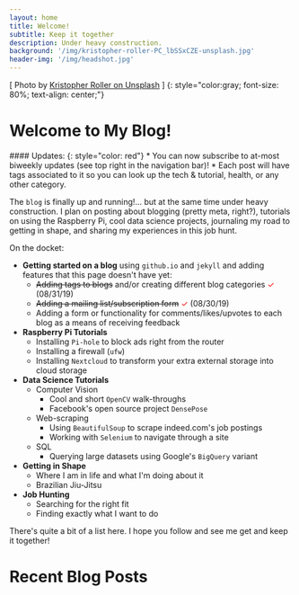 ```yaml
---
layout: home
title: Welcome!
subtitle: Keep it together
description: Under heavy construction.
background: '/img/kristopher-roller-PC_lbSSxCZE-unsplash.jpg'
header-img: '/img/headshot.jpg'
---
```

<!--background: '/img/bg-index.jpg'-->

\[ Photo by [Kristopher Roller on Unsplash](https://unsplash.com/@krisroller) \]
{: style="color:gray; font-size: 80%; text-align: center;"}
# Welcome to My Blog! 

<p></p>
#### Updates:
{: style="color: red"}
* You can now subscribe to at-most biweekly updates (see top right in the navigation bar)!
* Each post will have tags associated to it so you can look up the tech & tutorial, health, or any other category.

The `blog` is finally up and running!... but at the same time under heavy construction. I plan on posting about blogging (pretty meta, right?), tutorials on using the Raspberry Pi,
    cool data science projects, journaling my road to getting in shape, and sharing my experiences in this job hunt.

On the docket:
* **Getting started on a blog** using `github.io` and `jekyll` and adding features that this page doesn't have yet:
  * ~~Adding tags to blogs~~ and/or creating different blog categories <font color='red'>✓</font> (08/31/19)
  * ~~Adding a mailing list/subscription form~~ <font color='red'>✓</font> (08/30/19)
  * Adding a form or functionality for comments/likes/upvotes to each blog as a means of receiving feedback 
* **Raspberry Pi Tutorials**
  * Installing `Pi-hole` to block ads right from the router
  * Installing a firewall (`ufw`)
  * Installing `Nextcloud` to transform your extra external storage into cloud storage
* **Data Science Tutorials**
  * Computer Vision
    * Cool and short `OpenCV` walk-throughs
    * Facebook's open source project `DensePose`
  * Web-scraping
    * Using `BeautifulSoup` to scrape indeed.com's job postings
    * Working with `Selenium` to navigate through a site
  * SQL
    * Querying large datasets using Google's `BigQuery` variant 
* **Getting in Shape**
  * Where I am in life and what I'm doing about it
  * Brazilian Jiu-Jitsu
* **Job Hunting**
  * Searching for the right fit
  * Finding exactly what I want to do

There's quite a bit of a list here. I hope you follow and see me get and keep it together!

# Recent Blog Posts

